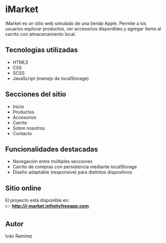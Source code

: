 # iMarket

iMarket es un sitio web simulado de una tienda Apple. Permite a los usuarios explorar productos, ver accesorios disponibles y agregar ítems al carrito con almacenamiento local.

## Tecnologías utilizadas

- HTML5
- CSS
- SCSS
- JavaScript (manejo de localStorage)

## Secciones del sitio

- Inicio
- Productos
- Accesorios
- Carrito
- Sobre nosotros
- Contacto

## Funcionalidades destacadas

- Navegación entre múltiples secciones
- Carrito de compras con persistencia mediante localStorage
- Diseño adaptable (responsive) para distintos dispositivos

## Sitio online

El proyecto está disponible en:  
👉 **http://i-market.infinityfreeapp.com**

## Autor

Iván Ramírez
